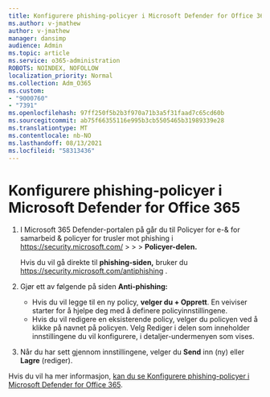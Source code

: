 ```yaml
---
title: Konfigurere phishing-policyer i Microsoft Defender for Office 365
ms.author: v-jmathew
author: v-jmathew
manager: dansimp
audience: Admin
ms.topic: article
ms.service: o365-administration
ROBOTS: NOINDEX, NOFOLLOW
localization_priority: Normal
ms.collection: Adm_O365
ms.custom:
- "9000760"
- "7391"
ms.openlocfilehash: 97ff250f5b2b3f970a71b3a5f31faad7c65cd60b
ms.sourcegitcommit: ab75f66355116e995b3cb5505465b31989339e28
ms.translationtype: MT
ms.contentlocale: nb-NO
ms.lasthandoff: 08/13/2021
ms.locfileid: "58313436"
---
```

# <a name="set-up-anti-phishing-policies-in-microsoft-defender-for-office-365"></a>Konfigurere phishing-policyer i Microsoft Defender for Office 365

1. I Microsoft 365 Defender-portalen på går du til Policyer for e-& for samarbeid & policyer for trusler mot phishing i <https://security.microsoft.com/>  \>  \>  \>  **Policyer-delen.**

   Hvis du vil gå direkte til **phishing-siden,** bruker du <https://security.microsoft.com/antiphishing> .

2. Gjør ett av følgende på siden **Anti-phishing:**
   - Hvis du vil legge til en ny policy, **velger du + Opprett**. En veiviser starter for å hjelpe deg med å definere policyinnstillingene.
   - Hvis du vil redigere en eksisterende policy, velger du policyen ved å klikke på navnet på policyen. Velg Rediger i delen som  inneholder innstillingene du vil konfigurere, i detaljer-undermenyen som vises.

3. Når du har sett gjennom innstillingene, velger du **Send** inn (ny) eller **Lagre** (rediger).

Hvis du vil ha mer informasjon, [kan du se Konfigurere phishing-policyer i Microsoft Defender for Office 365](https://docs.microsoft.com/microsoft-365/security/office-365-security/configure-mdo-anti-phishing-policies).
